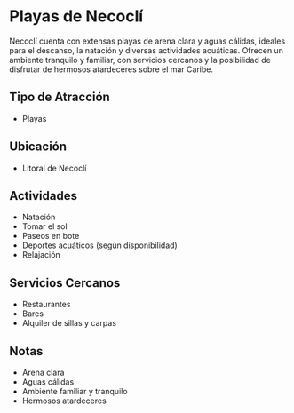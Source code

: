 # Playas de Necoclí

Necoclí cuenta con extensas playas de arena clara y aguas cálidas, ideales para el descanso, la natación y diversas actividades acuáticas. Ofrecen un ambiente tranquilo y familiar, con servicios cercanos y la posibilidad de disfrutar de hermosos atardeceres sobre el mar Caribe.

## Tipo de Atracción
- Playas

## Ubicación
- Litoral de Necoclí

## Actividades
- Natación
- Tomar el sol
- Paseos en bote
- Deportes acuáticos (según disponibilidad)
- Relajación

## Servicios Cercanos
- Restaurantes
- Bares
- Alquiler de sillas y carpas

## Notas
- Arena clara
- Aguas cálidas
- Ambiente familiar y tranquilo
- Hermosos atardeceres 